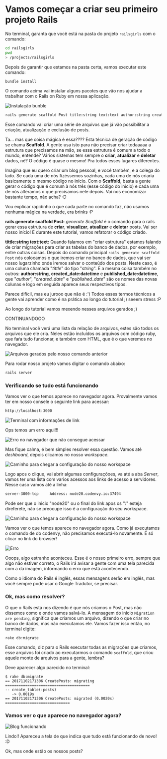 # Vamos começar a criar seu primeiro projeto Rails

No terminal, garanta que você está na pasta do projeto `railsgirls` com o comando:

```sh
cd railsgirls
pwd
> /projects/railsgirls
```
Depois de garantir que estamos na pasta certa, vamos executar este comando:

```sh
bundle install
```
O comando acima vai instalar alguns pacotes que vão nos ajudar a trabalhar com o Rails on Ruby em nossa aplicação.

![Instalação bunble](../images/rails/instalacao_bundle.png)

```sh
rails generate scaffold Post title:string text:text author:string created_date:datetime published_date:datetime
```
Esse comando vai criar uma série de arquivos que já vão possibilitar a criação, atualização e exclusão de posts.

Ta... mas que coisa mágica é essa????
Esta técnica de geração de código se chama **Scaffold**. A gente usa isto para não precisar criar todaaaaa a estrutura que precisamos na mão, se essa estrutura é comum a todo o mundo, entende? Vários sistemas tem sempre o **criar**, **atualizar** e **deletar** dados, né? O código é quase o mesmo! Pra todos esses lugares diferentes.

 Imagina que eu quero criar um blog pessoal, e você também, e a colega do lado. Se cada uma de nós fizéssemos sozinhas, cada uma de nós criaria basicamente o mesmo código no início. Com o **Scaffold**, basta a gente gerar o código que é comum à nós três (esse código do início) e cada uma de nós alteramos o que precisamos nele depois. Vai nos economizar bastante tempo, não acha? :D

Vou explicar rapidinho o que cada parte no comando faz, não usamos nenhuma mágica na verdade, era brinks :P


**rails generate scaffold Post:** _generate Scaffold_ é o comando para o rails gerar essa estrutura de **criar**, **visualizar**, **atualizar** e **deletar** posts. Vai ser nosso início! E durante este tutorial, vamos refatorar o código criado.

**tittle:string text:text:** Quando falamos em "criar estrutura" estamos falando de criar migrações para criar as tabelas do banco de dados, por exemplo, entre outras coisas. Depois do comando principal `rails generate scaffold Post` nós colocamos o que iremos criar no banco de dados, que vai ser nosso lugarzinho onde iremos salvar o conteúdo dos posts. Neste caso, é uma coluna chamada "_tittle_" do tipo "_string_".
É a mesma coisa também no outros: **author:string**, **created_date:datetime** e **published_date:datetime**, que "_author_", "_created_date_" e "_published_date_" são os nomes das novas colunas e logo em seguida aparece seus respectivos tipos.

Parece difícil, mas eu jurooo que não é :')
Todos esses termos técnicos a gente vai aprender como é na prática ao longo do tutorial ;) seeem stress :P

Ao longo do tutorial vamos mexendo nesses arquivos gerados ;)

CONTINUANDOOO

No terminal você verá uma lista da relação de arquivos, estes são todos os arquivos que ele cria. Neles estão incluídos os arquivos com código ruby, que faŕa tudo funcionar, e também com HTML, que é o que veremos no navegador.

![Arquivos gerados pelo nosso comando anterior](../images/rails/arquivos_blog.png)

Para rodar nosso projeto vamos digitar o comando abaixo:

```sh
rails server
```


### Verificando se tudo está funcionando

Vamos ver o que temos aparece no navegador agora. Provalmente vamos ter em nosso consele o seguinte link para acessar:

```sh
http://localhost:3000
```

![Terminal com informações de link](../images/rails/link.png)


Ops temos um erro aqui!!!

![Erro no navegador que não consegue acessar](../images/rails/erro-do-link.png)


Mas fique calma, é bem simples resolver essa questão. Vamos até _deshboard_, depois clicamos no nosso _workspace_. 

![Caminho para chegar a configuração do nosso workspace](../images/rails/ajuste_erro_navegador.png)


Logo apos o clique, vai abrir algumas configuraçõoes, va até a aba _Server_,
vamos ter uma lista com varios acessos aos links de acesso a servidores. 
Nesse caso vamos até a linha:

```sh
server-3000-tcp     Address: node20.codenvy.io:37494
```
Pode ser que o inicio "node20" ou o final do link apos os ":" esteja direferete, não se preocupe isso é a configuração do seu workspace.

![Caminho para chegar a configuração do nosso workspace](../images/rails/link_server.png)


Vamos ver o que temos aparece no navegador agora. Como já executamos o comando de do codenvy, não precisamos executá-lo novamente. É só clicar no link do browser!

![Erro](../images/rails/erro_migracao.png)

Ooops, algo estranho aconteceu. Esse é o nosso primeiro erro, sempre que algo não estiver correto, o Rails irá avisar a gente com uma tela parecida com a da imagem, informando o erro que está acontecendo.

Como o idioma do Rails é inglês, essas mensagens serão em inglês, mas você sempre pode usar o Google Tradutor, se precisar.

### Ok, mas como resolver?

O que o Rails está nos dizendo é que nós criamos o Post, mas não dissemos como e onde vamos salvá-lo. A mensagem do início `Migration are pending`, significa que criamos um arquivo, dizendo o que criar no banco de dados, mas não executamos ele. Vamos fazer isso então, no terminal digite:

```sh
rake db:migrate
```

Esse comando, diz para o Rails executar todas as migrações que criamos, esse arquivos foi criado ao executarmos o comando `scaffold`, que criou aquele monte de arquivos para a gente, lembra?

Deve aparecer algo parecido no terminal:
```
$ rake db:migrate
== 20171102171306 CreatePosts: migrating ======================================
-- create_table(:posts)
   -> 0.0019s
== 20171102171306 CreatePosts: migrated (0.0020s) =============================
```

### Vamos ver o que aparece no navegador agora?

![Blog funcionando](../images/rails/rails_inicial.png)

Lindo!! Apareceu a tela de que indica que tudo está funcionando de novo! :D

Ok, mas onde estão os nossos posts?
